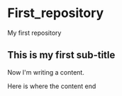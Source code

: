 # First_repository
My first repository 

## This is my first sub-title
Now I'm writing a content.


Here is where the content end



